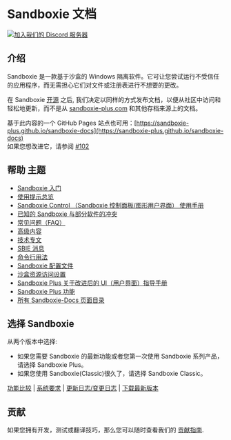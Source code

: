 # Sandboxie 文档


[![加入我们的 Discord 服务器](https://img.shields.io/badge/Join-Our%20Discord%20Server%20for%20bugs,%20feedback%20and%20more!-blue?style=for-the-badge&logo=discord)](https://discord.gg/S4tFu6Enne)

## 介绍
Sandboxie 是一款基于沙盒的 Windows 隔离软件。它可让您尝试运行不受信任的应用程序，而无需担心它们对文件或注册表进行不想要的更改。

在 Sandboxie [开源](https://news.sophos.com/en-us/2020/04/09/sandboxie-is-now-an-open-source-tool/) 之后, 我们决定以同样的方式发布文档，以便从社区中访问和轻松地更新，而不是从 [sandboxie-plus.com](https://sandboxie-plus.com) 和其他存档来源上的文档。

基于此内容的一个 GitHub Pages 站点也可用：[https://sandboxie-plus.github.io/sandboxie-docs](https://sandboxie-plus.github.io/sandboxie-docs)
<br>如果您想改进它，请参阅 [#102](https://github.com/sandboxie-plus/sandboxie-docs/issues/102)

## 帮助 主题

* [Sandboxie 入门](Content/GettingStarted.md)
* [使用提示总览](Content/UsageTips.md)
* [Sandboxie Control （Sandboxie 控制面板/图形用户界面） 使用手册](Content/SandboxieControl.md)
* [已知的 Sandboxie 与部分软件的冲突](Content/KnownConflicts.md)
* [常见问题（FAQ）](Content/FrequentlyAskedQuestions.md)
* [高级内容](Content/AdvancedTopics.md)
* [技术专文](Content/TechnicalAspects.md)
* [SBIE 消息](Content/SBIEMessages.md)
* [命令行用法](Content/StartCommandLine.md)
* [Sandboxie 配置文件](Content/SandboxieIni.md)
* [沙盒资源访问设置](Content/ResourceAccess.md)
* [Sandboxie Plus 关于改进后的 UI（用户界面）指导手册](Content/PlusMigrationGuide.md)
* [Sandboxie Plus 功能](PlusContent/Plus-Features.md)
* [所有 Sandboxie-Docs 页面目录](Content/AllPages.md)

## 选择 Sandboxie
从两个版本中选择:

* 如果您需要 Sandboxie 的最新功能或者您第一次使用 Sandboxie 系列产品，请选择 Sandboxie Plus。
* 如果您使用 Sandboxie(Classic)很久了，请选择 Sandboxie Classic。

[功能比较](Content/FeatureComparison.md) | [系统要求](https://github.com/sandboxie-plus/Sandboxie#sandboxie) | [更新日志/变更日志](https://github.com/sandboxie-plus/Sandboxie/blob/master/CHANGELOG.md) | [下载最新版本](https://github.com/sandboxie-plus/Sandboxie/releases/latest)

## 贡献
如果您拥有开发，测试或翻译技巧，那么您可以随时查看我们的 [贡献指南](https://github.com/sandboxie-plus/Sandboxie/blob/master/CONTRIBUTING.md).
